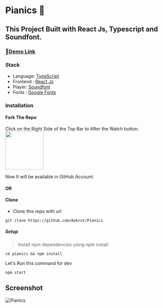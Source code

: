 # Pianics 🎹

## This Project Built with React Js, Typescript and Soundfont.

### 🔗[Demo Link](https://pianics.netlify.app/)

### Stack

- Language: [TypeScript](https://www.typescriptlang.org/)
- Frontend : [React Js](https://reactjs.org/)
- Player: [Soundfont](https://github.com/danigb/soundfont-player)
- Fonts : [Google Fonts](https://fonts.google.com/)

### Installation

####  Fork The Repo 

Click on the Right Side of the Top Bar to After the Watch button. <img src="https://upload.wikimedia.org/wikipedia/commons/3/38/GitHub_Fork_Button.png" width="120px" />

Now It will be available in GitHub Account.

#### OR

#### Clone

- Clone this repo with url

```shell
git clone https://github.com/Aakrut/Pianics
```

##### Setup

> Install npm dependencies using npm install

```shell
cd pianics && npm install
```

Let's Run this command for dev

```shell
npm start
```

## Screenshot

![Pianics](https://user-images.githubusercontent.com/67114280/206854051-fd4187df-cc45-42a6-bd83-7ae0d541961c.png)
